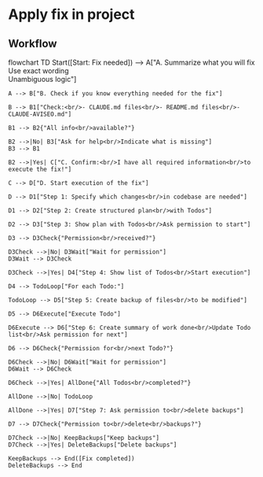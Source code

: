 # Apply fix in project

## Workflow

flowchart TD
    Start([Start: Fix needed]) --> A["A. Summarize what you will fix<br/>Use exact wording<br/>Unambiguous logic"]
    
    A --> B["B. Check if you know everything needed for the fix"]
    
    B --> B1["Check:<br/>- CLAUDE.md files<br/>- README.md files<br/>- CLAUDE-AVISEO.md"]
    
    B1 --> B2{"All info<br/>available?"}
    
    B2 -->|No| B3["Ask for help<br/>Indicate what is missing"]
    B3 --> B1
    
    B2 -->|Yes| C["C. Confirm:<br/>I have all required information<br/>to execute the fix!"]
    
    C --> D["D. Start execution of the fix"]
    
    D --> D1["Step 1: Specify which changes<br/>in codebase are needed"]
    
    D1 --> D2["Step 2: Create structured plan<br/>with Todos"]
    
    D2 --> D3["Step 3: Show plan with Todos<br/>Ask permission to start"]
    
    D3 --> D3Check{"Permission<br/>received?"}
    
    D3Check -->|No| D3Wait["Wait for permission"]
    D3Wait --> D3Check
    
    D3Check -->|Yes| D4["Step 4: Show list of Todos<br/>Start execution"]
    
    D4 --> TodoLoop["For each Todo:"]
    
    TodoLoop --> D5["Step 5: Create backup of files<br/>to be modified"]
    
    D5 --> D6Execute["Execute Todo"]
    
    D6Execute --> D6["Step 6: Create summary of work done<br/>Update Todo list<br/>Ask permission for next"]
    
    D6 --> D6Check{"Permission for<br/>next Todo?"}
    
    D6Check -->|No| D6Wait["Wait for permission"]
    D6Wait --> D6Check
    
    D6Check -->|Yes| AllDone{"All Todos<br/>completed?"}
    
    AllDone -->|No| TodoLoop
    
    AllDone -->|Yes| D7["Step 7: Ask permission to<br/>delete backups"]
    
    D7 --> D7Check{"Permission to<br/>delete<br/>backups?"}
    
    D7Check -->|No| KeepBackups["Keep backups"]
    D7Check -->|Yes| DeleteBackups["Delete backups"]
    
    KeepBackups --> End([Fix completed])
    DeleteBackups --> End
